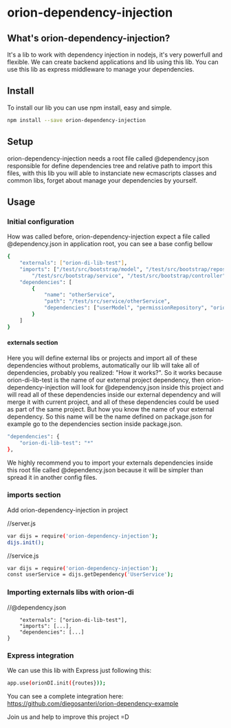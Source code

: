 # orion-dependency-injection

## What's orion-dependency-injection?

It's a lib to work with dependency injection in nodejs, it's very powerfull and flexible. We can create backend applications and lib using this lib.
You can use this lib as express middleware to manage your dependencies.

## Install

To install our lib you can use npm install, easy and simple.

```sh
npm install --save orion-dependency-injection
```

## Setup

orion-dependency-injection needs a root file called @dependency.json responsible for define dependencies tree and relative path to import this files, with this lib you will able to instanciate new ecmascripts classes and common libs, forget about manage your dependencies by yourself.

## Usage

### Initial configuration
How was called before, orion-dependency-injection expect a file called @dependency.json in application root, you can see a base config bellow

```sh
{
    "externals": ["orion-di-lib-test"],
    "imports": ["/test/src/bootstrap/model", "/test/src/bootstrap/repository", 
        "/test/src/bootstrap/service", "/test/src/bootstrap/controller"],
    "dependencies": [
        {
            "name": "otherService",
            "path": "/test/src/service/otherService",
            "dependencies": ["userModel", "permissionRepository", "orionDiLibExample"]
        }
    ]
}
```

#### externals section
Here you will define external libs or projects and import all of these dependencies without problems, automatically
our lib will take all of dependencies, probably you realized: "How it works?". So it works because  orion-di-lib-test is the name of our external project dependency, then orion-dependency-injection will look for @dependency.json inside this project and will read all of these dependencies inside our external dependency and will merge it with current project, and all of these dependencies could be used as part of the same project.
But how you know the name of your external dependency. So this name will be the name defined on package.json for example go to the dependencies section inside package.json.

```sh
"dependencies": {
    "orion-di-lib-test": "*"
},
```
We highly recommend you to import your externals dependencies inside this root file called @dependency.json because it will be simpler than spread it in another config files.

### imports section



Add orion-dependency-injection in project

//server.js
```sh
var dijs = require('orion-dependency-injection');
dijs.init();
```

//service.js
```sh
var dijs = require('orion-dependency-injection');
const userService = dijs.getDependency('UserService');
```
### Importing externals libs with orion-di

//@dependency.json
```sh{
    "externals": ["orion-di-lib-test"],
    "imports": [...],
    "dependencies": [...]
}
```

### Express integration
We can use this lib with Express just following this:
```sh
app.use(orionDI.init({routes}));
```

You can see a complete integration here: https://github.com/diegosanteri/orion-dependency-example

Join us and help to improve this project =D
